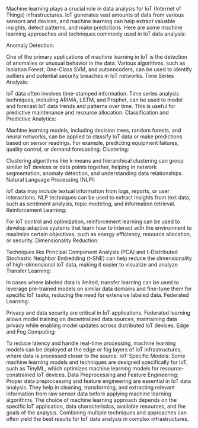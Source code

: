 Machine learning plays a crucial role in data analysis for IoT (Internet of Things) infrastructures. IoT generates vast amounts of data from various sensors and devices, and machine learning can help extract valuable insights, detect patterns, and make predictions. Here are some machine learning approaches and techniques commonly used in IoT data analysis:

Anomaly Detection:

One of the primary applications of machine learning in IoT is the detection of anomalies or unusual behavior in the data. Various algorithms, such as Isolation Forest, One-Class SVM, and autoencoders, can be used to identify outliers and potential security breaches in IoT networks.
Time Series Analysis:

IoT data often involves time-stamped information. Time series analysis techniques, including ARIMA, LSTM, and Prophet, can be used to model and forecast IoT data trends and patterns over time. This is useful for predictive maintenance and resource allocation.
Classification and Predictive Analytics:

Machine learning models, including decision trees, random forests, and neural networks, can be applied to classify IoT data or make predictions based on sensor readings. For example, predicting equipment failures, quality control, or demand forecasting.
Clustering:

Clustering algorithms like k-means and hierarchical clustering can group similar IoT devices or data points together, helping in network segmentation, anomaly detection, and understanding data relationships.
Natural Language Processing (NLP):

IoT data may include textual information from logs, reports, or user interactions. NLP techniques can be used to extract insights from text data, such as sentiment analysis, topic modeling, and information retrieval.
Reinforcement Learning:

For IoT control and optimization, reinforcement learning can be used to develop adaptive systems that learn how to interact with the environment to maximize certain objectives, such as energy efficiency, resource allocation, or security.
Dimensionality Reduction:

Techniques like Principal Component Analysis (PCA) and t-Distributed Stochastic Neighbor Embedding (t-SNE) can help reduce the dimensionality of high-dimensional IoT data, making it easier to visualize and analyze.
Transfer Learning:

In cases where labeled data is limited, transfer learning can be used to leverage pre-trained models on similar data domains and fine-tune them for specific IoT tasks, reducing the need for extensive labeled data.
Federated Learning:

Privacy and data security are critical in IoT applications. Federated learning allows model training on decentralized data sources, maintaining data privacy while enabling model updates across distributed IoT devices.
Edge and Fog Computing:

To reduce latency and handle real-time processing, machine learning models can be deployed at the edge or fog layers of IoT infrastructures, where data is processed closer to the source.
IoT-Specific Models:
Some machine learning models and techniques are designed specifically for IoT, such as TinyML, which optimizes machine learning models for resource-constrained IoT devices.
Data Preprocessing and Feature Engineering:
Proper data preprocessing and feature engineering are essential in IoT data analysis. They help in cleaning, transforming, and extracting relevant information from raw sensor data before applying machine learning algorithms.
The choice of machine learning approach depends on the specific IoT application, data characteristics, available resources, and the goals of the analysis. Combining multiple techniques and approaches can often yield the best results for IoT data analysis in complex infrastructures.




